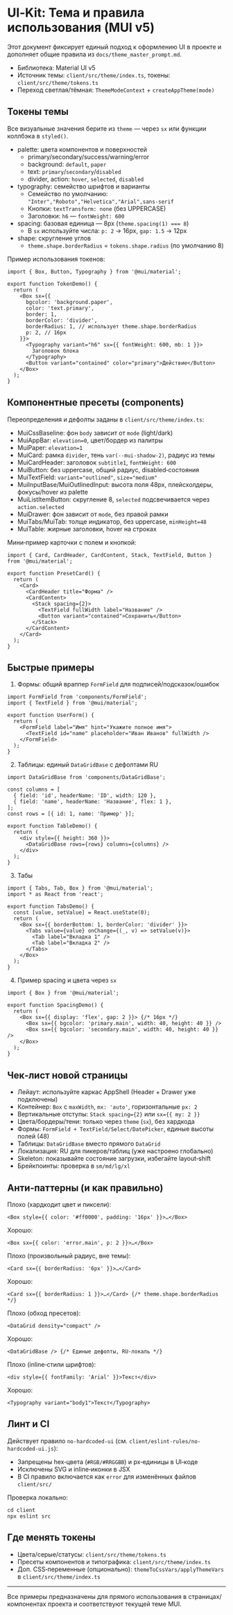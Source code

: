 # UI‑Kit: Тема и правила использования (MUI v5)

Этот документ фиксирует единый подход к оформлению UI в проекте и дополняет общие правила из `docs/theme_master_prompt.md`.

- Библиотека: Material UI v5
- Источник темы: `client/src/theme/index.ts`, токены: `client/src/theme/tokens.ts`
- Переход светлая/тёмная: `ThemeModeContext` + `createAppTheme(mode)`

## Токены темы

Все визуальные значения берите из `theme` — через `sx` или функции коллбэка в `styled()`.

- palette: цвета компонентов и поверхностей
  - primary/secondary/success/warning/error
  - background: `default`, `paper`
  - text: `primary`/`secondary`/`disabled`
  - divider, action: `hover`, `selected`, `disabled`
- typography: семейство шрифтов и варианты
  - Семейство по умолчанию: `"Inter","Roboto","Helvetica","Arial",sans-serif`
  - Кнопки: `textTransform: none` (без UPPERCASE)
  - Заголовки: `h6` — `fontWeight: 600`
- spacing: базовая единица — 8px (`theme.spacing(1) === 8`)
  - В `sx` используйте числа: `p: 2` → 16px, `gap: 1.5` → 12px
- shape: скругление углов
  - `theme.shape.borderRadius` = `tokens.shape.radius` (по умолчанию 8)

Пример использования токенов:

```tsx
import { Box, Button, Typography } from '@mui/material';

export function TokenDemo() {
  return (
    <Box sx={{
      bgcolor: 'background.paper',
      color: 'text.primary',
      border: 1,
      borderColor: 'divider',
      borderRadius: 1, // использует theme.shape.borderRadius
      p: 2, // 16px
    }}>
      <Typography variant="h6" sx={{ fontWeight: 600, mb: 1 }}>
        Заголовок блока
      </Typography>
      <Button variant="contained" color="primary">Действие</Button>
    </Box>
  );
}
```

## Компонентные пресеты (components)
Переопределения и дефолты заданы в `client/src/theme/index.ts`:

- MuiCssBaseline: фон `body` зависит от `mode` (light/dark)
- MuiAppBar: `elevation=0`, цвет/бордер из палитры
- MuiPaper: `elevation=1`
- MuiCard: рамка `divider`, тень `var(--mui-shadow-2)`, радиус из темы
- MuiCardHeader: заголовок `subtitle1`, `fontWeight: 600`
- MuiButton: без uppercase, общий радиус, disabled‑состояния
- MuiTextField: `variant="outlined"`, `size="medium"`
- MuiInputBase/MuiOutlinedInput: высота поля 48px, плейсхолдеры, фокусы/hover из palette
- MuiListItemButton: скругление 8, `selected` подсвечивается через `action.selected`
- MuiDrawer: фон зависит от `mode`, без правой рамки
- MuiTabs/MuiTab: толще индикатор, без uppercase, `minHeight=48`
- MuiTable: жирные заголовки, hover на строках

Мини‑пример карточки с полем и кнопкой:

```tsx
import { Card, CardHeader, CardContent, Stack, TextField, Button } from '@mui/material';

export function PresetCard() {
  return (
    <Card>
      <CardHeader title="Форма" />
      <CardContent>
        <Stack spacing={2}>
          <TextField fullWidth label="Название" />
          <Button variant="contained">Сохранить</Button>
        </Stack>
      </CardContent>
    </Card>
  );
}
```

## Быстрые примеры

1) Формы: общий враппер `FormField` для подписей/подсказок/ошибок
```tsx
import FormField from 'components/FormField';
import { TextField } from '@mui/material';

export function UserForm() {
  return (
    <FormField label="Имя" hint="Укажите полное имя">
      <TextField id="name" placeholder="Иван Иванов" fullWidth />
    </FormField>
  );
}
```

2) Таблицы: единый `DataGridBase` с дефолтами RU
```tsx
import DataGridBase from 'components/DataGridBase';

const columns = [
  { field: 'id', headerName: 'ID', width: 120 },
  { field: 'name', headerName: 'Название', flex: 1 },
];
const rows = [{ id: 1, name: 'Пример' }];

export function TableDemo() {
  return (
    <div style={{ height: 360 }}>
      <DataGridBase rows={rows} columns={columns} />
    </div>
  );
}
```

3) Табы
```tsx
import { Tabs, Tab, Box } from '@mui/material';
import * as React from 'react';

export function TabsDemo() {
  const [value, setValue] = React.useState(0);
  return (
    <Box sx={{ borderBottom: 1, borderColor: 'divider' }}>
      <Tabs value={value} onChange={(_, v) => setValue(v)}>
        <Tab label="Вкладка 1" />
        <Tab label="Вкладка 2" />
      </Tabs>
    </Box>
  );
}
```

4) Пример spacing и цвета через `sx`
```tsx
import { Box } from '@mui/material';

export function SpacingDemo() {
  return (
    <Box sx={{ display: 'flex', gap: 2 }}> {/* 16px */}
      <Box sx={{ bgcolor: 'primary.main', width: 40, height: 40 }} />
      <Box sx={{ bgcolor: 'secondary.main', width: 40, height: 40 }} />
    </Box>
  );
}
```

## Чек‑лист новой страницы
- Лейаут: используйте каркас AppShell (Header + Drawer уже подключены)
- Контейнер: `Box` с `maxWidth`, `mx: 'auto'`, горизонтальные `px: 2`
- Вертикальные отступы: `Stack spacing={2}` или `sx={{ my: 2 }}`
- Цвета/бордеры/тени: только через `theme` (`sx`), без хардкода
- Формы: `FormField + TextField/Select/DatePicker`, единые высоты полей (48)
- Таблицы: `DataGridBase` вместо прямого `DataGrid`
- Локализация: RU для пикеров/таблиц (уже настроено глобально)
- Skeleton: показывайте состояние загрузки, избегайте layout‑shift
- Брейкпоинты: проверка в `sm/md/lg/xl`

## Анти‑паттерны (и как правильно)

Плохо (хардкодит цвет и пиксели):
```tsx
<Box style={{ color: '#ff0000', padding: '16px' }}>…</Box>
```
Хорошо:
```tsx
<Box sx={{ color: 'error.main', p: 2 }}>…</Box>
```

Плохо (произвольный радиус, вне темы):
```tsx
<Card sx={{ borderRadius: '6px' }}>…</Card>
```
Хорошо:
```tsx
<Card sx={{ borderRadius: 1 }}>…</Card> {/* theme.shape.borderRadius */}
```

Плохо (обход пресетов):
```tsx
<DataGrid density="compact" />
```
Хорошо:
```tsx
<DataGridBase /> {/* Единые дефолты, RU‑локаль */}
```

Плохо (inline‑стили шрифтов):
```tsx
<div style={{ fontFamily: 'Arial' }}>Текст</div>
```
Хорошо:
```tsx
<Typography variant="body1">Текст</Typography>
```

## Линт и CI
Действует правило `no-hardcoded-ui` (см. `client/eslint-rules/no-hardcoded-ui.js`):
- Запрещены hex‑цвета (`#RGB/#RRGGBB`) и px‑единицы в UI‑коде
- Исключены SVG и inline‑иконки в JSX
- В CI правило включается как `error` для изменённых файлов `client/src/`

Проверка локально:
```
cd client
npx eslint src
```

## Где менять токены
- Цвета/серые/статусы: `client/src/theme/tokens.ts`
- Пресеты компонентов и типографика: `client/src/theme/index.ts`
- Доп. CSS‑переменные (опционально): `themeToCssVars/applyThemeVars` в `client/src/theme/index.ts`

---

Все примеры предназначены для прямого использования в страницах/компонентах проекта и соответствуют текущей теме MUI.